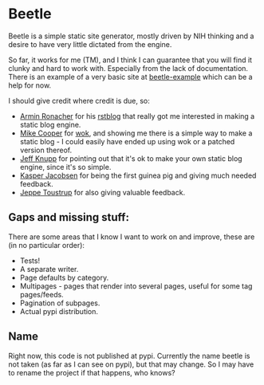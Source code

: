 Beetle
======

Beetle is a simple static site generator, mostly driven by NIH thinking and a desire to have very little dictated from the engine.

So far, it works for me (TM), and I think I can guarantee that you will find it clunky and hard to work with. Especially from the lack of documentation. There is an example of a very basic site at [beetle-example](https://github.com/Tenzer/beetle-example) which can be a help for now.

I should give credit where credit is due, so:

* [Armin Ronacher](http://lucumr.pocoo.org/) for his [rstblog](https://github.com/mitsuhiko/rstblog) that really got me interested in making a static blog engine.
* [Mike Cooper](http://mythmon.com/) for [wok](https://github.com/mythmon/wok), and showing me there is a simple way to make a static blog - I could easily have ended up using wok or a patched version thereof.
* [Jeff Knupp](http://www.jeffknupp.com/) for pointing out that it's ok to make your own static blog engine, since it's so simple.
* [Kasper Jacobsen](http://mackwerk.dk/) for being the first guinea pig and giving much needed feedback.
* [Jeppe Toustrup](http://tenzer.dk) for also giving valuable feedback.

Gaps and missing stuff:
-----------------------
There are some areas that I know I want to work on and improve, these are (in no particular order):

* Tests!
* A separate writer.
* Page defaults by category.
* Multipages - pages that render into several pages, useful for some tag pages/feeds.
* Pagination of subpages.
* Actual pypi distribution.

Name
----

Right now, this code is not published at pypi. Currently the name beetle is not taken (as far as I can see on pypi), but that may change. So I may have to rename the project if that happens, who knows?
